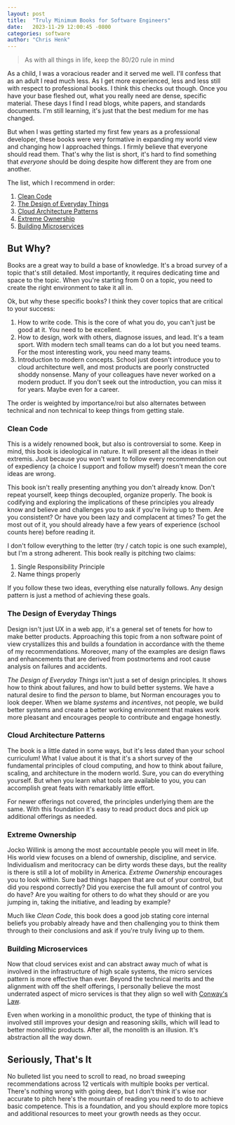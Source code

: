 ```yaml
---
layout: post
title:  "Truly Minimum Books for Software Engineers"
date:   2023-11-29 12:00:45 -0800
categories: software
author: "Chris Henk"
---
```


> As with all things in life, keep the 80/20 rule in mind

As a child, I was a voracious reader and it served me well. I'll confess that as an adult I read much less. As I get more experienced, less and less still with respect to professional books. I think this checks out though. Once you have your base fleshed out, what you really need are dense, specific material. These days I find I read blogs, white papers, and standards documents. I'm still learning, it's just that the best medium for me has changed.

But when I was getting started my first few years as a professional developer, these books were very formative in expanding my world view and changing how I approached things. I firmly believe that everyone should read them. That's why the list is short, it's hard to find something that *everyone* should be doing despite how different they are from one another.

The list, which I recommend in order:

1. [Clean Code](https://www.amazon.com/Clean-Code-Handbook-Software-Craftsmanship-ebook/dp/B001GSTOAM/ref=sr_1_1?crid=I2HAIMHSI9W&amp;keywords=clean+code&amp;qid=1701498174&amp;sprefix=clean+cod%252Caps%252C274&amp;sr=8-1&_encoding=UTF8&tag=ghastlypropos-20&linkCode=ur2&linkId=d3b1317b50f58b183ff03464d56a4606&camp=1789&creative=9325)
2. [The Design of Everyday Things](https://www.amazon.com/Design-Everyday-Things-Revised-Expanded-ebook/dp/B00E257T6C/ref=tmm_kin_swatch_0?_encoding=UTF8&amp;qid=1701498408&amp;sr=8-1&_encoding=UTF8&tag=ghastlypropos-20&linkCode=ur2&linkId=9a4bd7a7f9bafb73beb39e262d1d7dec&camp=1789&creative=9325)
3. [Cloud Architecture Patterns](https://www.amazon.com/Cloud-Architecture-Patterns-Using-Microsoft-ebook/dp/B009G8PYY4/ref=sr_1_1?crid=1Z19TII6U9MVD&amp;keywords=cloud+architecture+patterns&amp;qid=1701498489&amp;sprefix=CLOUD+ARCHITEC%252Caps%252C177&amp;sr=8-1&_encoding=UTF8&tag=ghastlypropos-20&linkCode=ur2&linkId=4392ab419e2e309e63faaf56589d422c&camp=1789&creative=9325)
4. [Extreme Ownership](https://www.amazon.com/Extreme-Ownership-U-S-Navy-SEALs-ebook/dp/B0739PYQSS/ref=tmm_kin_swatch_0?_encoding=UTF8&amp;qid=1701498537&amp;sr=8-1&_encoding=UTF8&tag=ghastlypropos-20&linkCode=ur2&linkId=bd33d09e6830305c3030a0cd81b33537&camp=1789&creative=9325)
5. [Building Microservices](https://www.amazon.com/Building-Microservices-Sam-Newman-ebook/dp/B09B5L4NVT/ref=sr_1_1?crid=EJN8JS45JGG0&amp;keywords=building+microservices&amp;qid=1701498602&amp;sprefix=building+microservices%252Caps%252C142&amp;sr=8-1&_encoding=UTF8&tag=ghastlypropos-20&linkCode=ur2&linkId=a7a380c058973d3801d72f4362f4e3e0&camp=1789&creative=9325)

## But Why?

Books are a great way to build a base of knowledge. It's a broad survey of a topic that's still detailed. Most importantly, it requires dedicating time and space to the topic. When you're starting from 0 on a topic, you need to create the right environment to take it all in.

Ok, but why these specific books? I think they cover topics that are critical to your success: 

1. How to write code. This is the core of what you do, you can't just be good at it. You need to be excellent. 
2. How to design, work with others, diagnose issues, and lead. It's a team sport. With modern tech small teams can do a lot but you need teams. For the most interesting work, you need many teams.
3. Introduction to modern concepts. School just doesn't introduce you to cloud architecture well, and most products are poorly constructed shoddy nonsense. Many of your colleagues have never worked on a modern product. If you don't seek out the introduction, you can miss it for years. Maybe even for a career. 

The order is weighted by importance/roi but also alternates between technical and non technical to keep things from getting stale.

### Clean Code

This is a widely renowned book, but also is controversial to some. Keep in mind, this book is ideological in nature. It will present all the ideas in their extremis. Just because you won't want to follow every recommendation out of expediency (a choice I support and follow myself) doesn't mean the core ideas are wrong. 

This book isn't really presenting anything you don't already know. Don't repeat yourself, keep things decoupled, organize properly. The book is codifying and exploring the implications of these principles you already know and believe and challenges you to ask if you're living up to them. Are you consistent? Or have you been lazy and complacent at times? To get the most out of it, you should already have a few years of experience (school counts here) before reading it.

I don't follow everything to the letter (try / catch topic is one such example), but I'm a strong adherent. This book really is pitching two claims:

1. Single Responsibility Principle
2. Name things properly

If you follow these two ideas, everything else naturally follows. Any design pattern is just a method of achieving these goals.

### The Design of Everyday Things

Design isn't just UX in a web app, it's a general set of tenets for how to make better products. Approaching this topic from a non software point of view crystallizes this and builds a foundation in accordance with the theme of my recommendations. Moreover, many of the examples are design flaws and enhancements that are derived from postmortems and root cause analysis on failures and accidents.

*The Design of Everyday Things* isn't just a set of design principles. It shows how to think about failures, and how to build better systems. We have a natural desire to find the *person* to blame, but Norman encourages you to look deeper. When we blame *systems* and *incentives*, not people, we build better systems and create a better working environment that makes work more pleasant and encourages people to contribute and engage honestly.

### Cloud Architecture Patterns

The book is a little dated in some ways, but it's less dated than your school curriculum! What I value about it is that it's a short survey of the fundamental principles of cloud computing, and how to think about failure, scaling, and architecture in the modern world. Sure, you can do everything yourself. But when you learn what tools are available to you, you can accomplish great feats with remarkably little effort.

For newer offerings not covered, the principles underlying them are the same. With this foundation it's easy to read product docs and pick up additional offerings as needed.

### Extreme Ownership

Jocko Willink is among the most accountable people you will meet in life. His world view focuses on a blend of ownership, discipline, and service. Individualism and meritocracy can be dirty words these days, but the reality is there is still a lot of mobility in America. *Extreme Ownership* encourages you to look within. Sure bad things happen that are out of your control, but did you respond correctly? Did you exercise the full amount of control you do have? Are you waiting for others to do what they should or are you jumping in, taking the initiative, and leading by example?

Much like *Clean Code*, this book does a good job stating core internal beliefs you probably already have and then challenging you to think them through to their conclusions and ask if you're truly living up to them.

### Building Microservices

Now that cloud services exist and can abstract away much of what is involved in the infrastructure of high scale systems, the micro services pattern is more effective than ever. Beyond the technical merits and the alignment with off the shelf offerings, I personally believe the most underrated aspect of micro services is that they align so well with [Conway's Law](https://en.wikipedia.org/wiki/Conway's_law).

Even when working in a monolithic product, the type of thinking that is involved still improves your design and reasoning skills, which will lead to better monolithic products. After all, the monolith is an illusion. It's abstraction all the way down.

## Seriously, That's It

No bulleted list you need to scroll to read, no broad sweeping recommendations across 12 verticals with multiple books per vertical. There's nothing wrong with going deep, but I don't think it's wise nor accurate to pitch here's the mountain of reading you need to do to achieve basic competence. This is a foundation, and you should explore more topics and additional resources to meet your growth needs as they occur.
